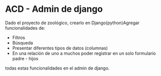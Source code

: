# ACD - Admin de django
Dado el proyecto de zoológico, crearlo en Django(python)Agregar funcionalidades de:

- Filtros
- Búsqueda
- Presentar diferentes tipos de datos (columnas)
- En una relación de uno a muchos poder registrar en un solo formulario padre - hijos 

todas estas funcionalidades en el admin de django.
